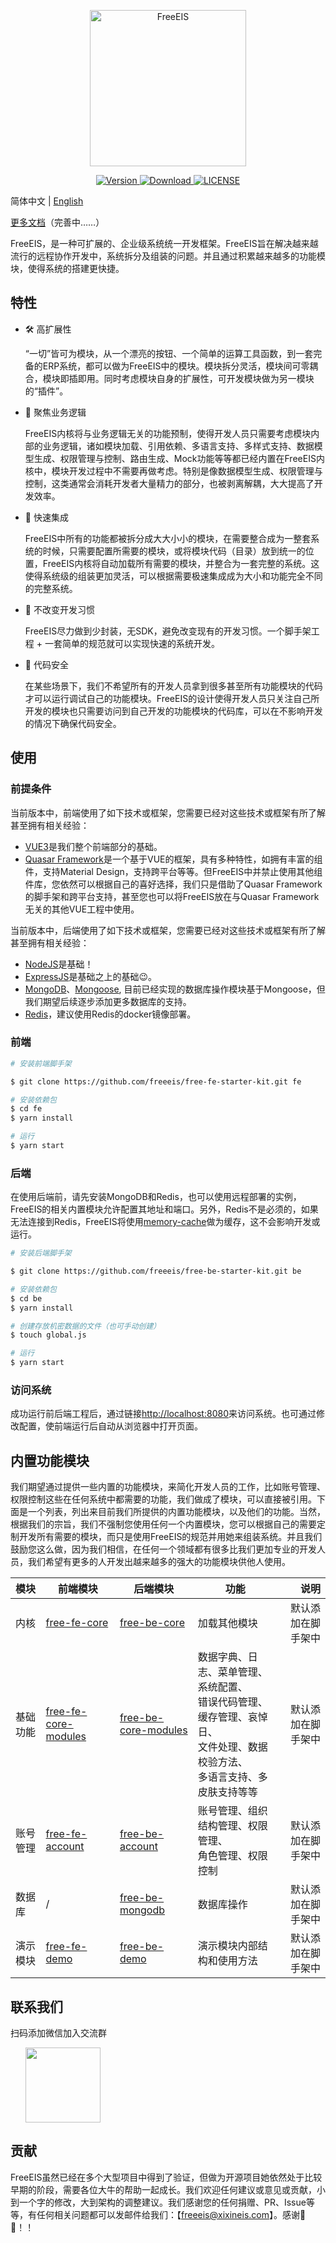 <p align="center">
  <a href="https://www.freeeis.com" target="_blank">
    <img
      src="https://user-images.githubusercontent.com/33030594/227073920-03ed137f-c4f7-4ed7-ae05-d781dd1991f7.png"
      alt="FreeEIS"
      width="250"
    />
  </a>
</p>

<p align="center">
  <a href="https://www.npmjs.com/package/free-be-starter-kit">
    <img src="https://img.shields.io/npm/v/free-be-starter-kit" alt="Version">
  </a>
  <a href="https://www.npmjs.com/package/free-be-starter-kit">
    <img src="https://img.shields.io/npm/dm/free-be-starter-kit" alt="Download">
  </a>
  <a href="https://github.com/didi/LogicFlow/blob/master/LICENSE">
    <img src="https://img.shields.io/npm/l/free-be-starter-kit" alt="LICENSE">
  </a>
</p>

简体中文 | [English](https://github.com/freeeis/.github/blob/main/profile/README.en-us.md)

[更多文档](https://www.freeeis.com)（完善中……）

FreeEIS，是一种可扩展的、企业级系统统一开发框架。FreeEIS旨在解决越来越流行的远程协作开发中，系统拆分及组装的问题。并且通过积累越来越多的功能模块，使得系统的搭建更快捷。

## 特性


- 🛠 高扩展性

  “一切”皆可为模块，从一个漂亮的按钮、一个简单的运算工具函数，到一套完备的ERP系统，都可以做为FreeEIS中的模块。模块拆分灵活，模块间可零耦合，模块即插即用。同时考虑模块自身的扩展性，可开发模块做为另一模块的“插件”。

- 🎯 聚焦业务逻辑

  FreeEIS内核将与业务逻辑无关的功能预制，使得开发人员只需要考虑模块内部的业务逻辑，诸如模块加载、引用依赖、多语言支持、多样式支持、数据模型生成、权限管理与控制、路由生成、Mock功能等等都已经内置在FreeEIS内核中，模块开发过程中不需要再做考虑。特别是像数据模型生成、权限管理与控制，这类通常会消耗开发者大量精力的部分，也被剥离解耦，大大提高了开发效率。

- 🚀 快速集成

  FreeEIS中所有的功能都被拆分成大大小小的模块，在需要整合成为一整套系统的时候，只需要配置所需要的模块，或将模块代码（目录）放到统一的位置，FreeEIS内核将自动加载所有需要的模块，并整合为一套完整的系统。这使得系统级的组装更加灵活，可以根据需要极速集成成为大小和功能完全不同的完整系统。

- 🍹 不改变开发习惯

  FreeEIS尽力做到少封装，无SDK，避免改变现有的开发习惯。一个脚手架工程 + 一套简单的规范就可以实现快速的系统开发。


- 🚪 代码安全

  在某些场景下，我们不希望所有的开发人员拿到很多甚至所有功能模块的代码才可以运行调试自己的功能模块。FreeEIS的设计使得开发人员只关注自己所开发的模块也只需要访问到自己开发的功能模块的代码库，可以在不影响开发的情况下确保代码安全。


## 使用

### 前提条件

当前版本中，前端使用了如下技术或框架，您需要已经对这些技术或框架有所了解甚至拥有相关经验：
 - [VUE3](https://vuejs.org/)是我们整个前端部分的基础。
 - [Quasar Framework](https://quasar.dev/)是一个基于VUE的框架，具有多种特性，如拥有丰富的组件，支持Material Design，支持跨平台等等。但FreeEIS中并禁止使用其他组件库，您依然可以根据自己的喜好选择，我们只是借助了Quasar Framework的脚手架和跨平台支持，甚至您也可以将FreeEIS放在与Quasar Framework无关的其他VUE工程中使用。

当前版本中，后端使用了如下技术或框架，您需要已经对这些技术或框架有所了解甚至拥有相关经验：
 - [NodeJS](https://nodejs.org/)是基础！
 - [ExpressJS](http://expressjs.com/)是基础之上的基础😉。
 - [MongoDB](https://www.mongodb.com/)、[Mongoose](http://www.mongoosejs.net/), 目前已经实现的数据库操作模块基于Mongoose，但我们期望后续逐步添加更多数据库的支持。
 - [Redis](https://redis.io/)，建议使用Redis的docker镜像部署。

### 前端

```sh
# 安装前端脚手架

$ git clone https://github.com/freeeis/free-fe-starter-kit.git fe

# 安装依赖包
$ cd fe
$ yarn install

# 运行
$ yarn start

```


### 后端

在使用后端前，请先安装MongoDB和Redis，也可以使用远程部署的实例，FreeEIS的相关内置模块允许配置其地址和端口。另外，Redis不是必须的，如果无法连接到Redis，FreeEIS将使用[memory-cache](https://github.com/ptarjan/node-cache#readme)做为缓存，这不会影响开发或运行。

```sh
# 安装后端脚手架

$ git clone https://github.com/freeeis/free-be-starter-kit.git be

# 安装依赖包
$ cd be
$ yarn install

# 创建存放机密数据的文件（也可手动创建）
$ touch global.js

# 运行
$ yarn start

```

### 访问系统

成功运行前后端工程后，通过链接[http://localhost:8080](http://localhost:8080/)来访问系统。也可通过修改配置，使前端运行后自动从浏览器中打开页面。

## 内置功能模块

我们期望通过提供一些内置的功能模块，来简化开发人员的工作，比如账号管理、权限控制这些在任何系统中都需要的功能，我们做成了模块，可以直接被引用。下面是一个列表，列出来目前我们所提供的内置功能模块，以及他们的功能。当然，根据我们的宗旨，我们不强制您使用任何一个内置模块，您可以根据自己的需要定制开发所有需要的模块，而只是使用FreeEIS的规范并用她来组装系统。并且我们鼓励您这么做，因为我们相信，在任何一个领域都有很多比我们更加专业的开发人员，我们希望有更多的人开发出越来越多的强大的功能模块供他人使用。

| 模块      | 前端模块 | 后端模块 | 功能 | 说明|
| :------- |------- |------- | ----|----: |
| 内核 | [free-fe-core](https://github.com/freeeis/free-fe-core) | [free-be-core](https://github.com/freeeis/free-be-core) | 加载其他模块|默认添加在脚手架中|
| 基础功能 | [free-fe-core-modules](https://github.com/freeeis/free-fe-core-modules) | [free-be-core-modules](https://github.com/freeeis/free-be-core-modules)| 数据字典、日志、菜单管理、系统配置、<br>错误代码管理、缓存管理、哀悼日、<br>文件处理、数据校验方法、<br>多语言支持、多皮肤支持等等 | 默认添加在脚手架中|
| 账号管理 | [free-fe-account](https://github.com/freeeis/free-fe-account) | [free-be-account](https://github.com/freeeis/free-be-account) |账号管理、组织结构管理、权限管理、<br>角色管理、权限控制| 默认添加在脚手架中|
| 数据库 | / | [free-be-mongodb](https://github.com/freeeis/free-be-mongodb) |数据库操作| 默认添加在脚手架中|
| 演示模块 | [free-fe-demo](https://github.com/freeeis/free-fe-demo) | [free-be-demo](https://github.com/freeeis/free-be-demo) |演示模块内部结构和使用方法| 默认添加在脚手架中|


## 联系我们

扫码添加微信加入交流群

<img width="120" alt="" style="margin-left:24px" src="https://user-images.githubusercontent.com/33030594/227093642-b38b7871-16eb-48b6-b96a-191433dc55c2.png">


## 贡献

FreeEIS虽然已经在多个大型项目中得到了验证，但做为开源项目她依然处于比较早期的阶段，需要各位大牛的帮助一起成长。我们欢迎任何建议或意见或贡献，小到一个字的修改，大到架构的调整建议。我们感谢您的任何捐赠、PR、Issue等等，有任何相关问题都可以发邮件给我们：【[freeeis@xixineis.com](mailto:freeeis@xixineis.com)】。感谢🙏🙏！！
